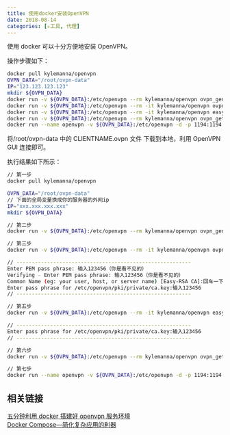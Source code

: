 ```yaml
---
title: 使用docker安装OpenVPN
date: 2018-08-14
categories: [✮工具, 代理]
---
```


使用 docker 可以十分方便地安装 OpenVPN。

<!--more-->

操作步骤如下：

```bash
docker pull kylemanna/openvpn
OVPN_DATA="/root/ovpn-data"
IP="123.123.123.123"
mkdir ${OVPN_DATA}
docker run -v ${OVPN_DATA}:/etc/openvpn --rm kylemanna/openvpn ovpn_genconfig -u tcp://${IP}
docker run -v ${OVPN_DATA}:/etc/openvpn --rm -it kylemanna/openvpn ovpn_initpki
docker run -v ${OVPN_DATA}:/etc/openvpn --rm -it kylemanna/openvpn easyrsa build-client-full CLIENTNAME nopass
docker run -v ${OVPN_DATA}:/etc/openvpn --rm kylemanna/openvpn ovpn_getclient CLIENTNAME > ${OVPN_DATA}/CLIENTNAME.ovpn
docker run --name openvpn -v ${OVPN_DATA}:/etc/openvpn -d -p 1194:1194 --privileged kylemanna/openvpn
```

将/root/ovpn-data 中的 CLIENTNAME.ovpn 文件 下载到本地，利用 OpenVPN GUI 连接即可。

执行结果如下所示：

```bash
// 第一步
docker pull kylemanna/openvpn

OVPN_DATA="/root/ovpn-data"
// 下面的全局变量换成你的服务器的外网ip
IP="xxx.xxx.xxx.xxx"
mkdir ${OVPN_DATA}

// 第二步
docker run -v ${OVPN_DATA}:/etc/openvpn --rm kylemanna/openvpn ovpn_genconfig -u tcp://${IP}

// 第三步
docker run -v ${OVPN_DATA}:/etc/openvpn --rm -it kylemanna/openvpn ovpn_initpki

// ---------------------------------------------------------
Enter PEM pass phrase: 输入123456（你是看不见的）
Verifying - Enter PEM pass phrase: 输入123456（你是看不见的）
Common Name (eg: your user, host, or server name) [Easy-RSA CA]:回车一下
Enter pass phrase for /etc/openvpn/pki/private/ca.key:输入123456
// ---------------------------------------------------------

// 第五步
docker run -v ${OVPN_DATA}:/etc/openvpn --rm -it kylemanna/openvpn easyrsa build-client-full CLIENTNAME nopass

// ---------------------------------------------------------
Enter pass phrase for /etc/openvpn/pki/private/ca.key:输入123456
// ---------------------------------------------------------

// 第六步
docker run -v ${OVPN_DATA}:/etc/openvpn --rm kylemanna/openvpn ovpn_getclient CLIENTNAME > ${OVPN_DATA}/CLIENTNAME.ovpn

// 第七步
docker run --name openvpn -v ${OVPN_DATA}:/etc/openvpn -d -p 1194:1194 --privileged kylemanna/openvpn
```

## 相关链接

[五分钟利用 docker 搭建好 openvpn 服务环境](https://blog.csdn.net/technofiend/article/details/52452572)  
[Docker Compose—简化复杂应用的利器](http://debugo.com/docker-compose/)
